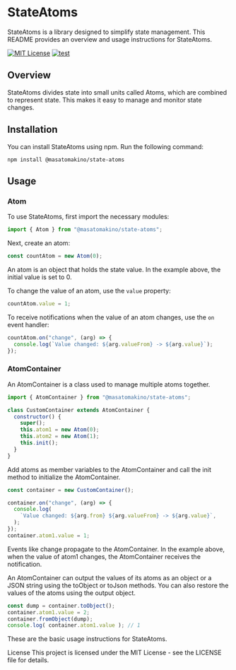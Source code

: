 # StateAtoms

StateAtoms is a library designed to simplify state management. This README provides an overview and usage instructions for StateAtoms.

[![MIT License](https://img.shields.io/badge/license-MIT-blue.svg?style=flat)](LICENSE)
[![test](https://github.com/MasatoMakino/StateAtoms/actions/workflows/ci.yml/badge.svg)](https://github.com/MasatoMakino/StateAtoms/actions/workflows/ci.yml)

## Overview

StateAtoms divides state into small units called Atoms, which are combined to represent state. This makes it easy to manage and monitor state changes.

## Installation

You can install StateAtoms using npm. Run the following command:

```
npm install @masatomakino/state-atoms
```

## Usage

### Atom

To use StateAtoms, first import the necessary modules:

```javascript
import { Atom } from "@masatomakino/state-atoms";
```

Next, create an atom:

```javascript
const countAtom = new Atom(0);
```

An atom is an object that holds the state value. In the example above, the initial value is set to 0.

To change the value of an atom, use the `value` property:

```javascript
countAtom.value = 1;
```

To receive notifications when the value of an atom changes, use the `on` event handler:

```javascript
countAtom.on("change", (arg) => {
  console.log(`Value changed: ${arg.valueFrom} -> ${arg.value}`);
});
```

### AtomContainer

An AtomContainer is a class used to manage multiple atoms together.

```javascript
import { AtomContainer } from "@masatomakino/state-atoms";

class CustomContainer extends AtomContainer {
  constructor() {
    super();
    this.atom1 = new Atom(0);
    this.atom2 = new Atom(1);
    this.init();
  }
}
```

Add atoms as member variables to the AtomContainer and call the init method to initialize the AtomContainer.

```javascript
const container = new CustomContainer();

container.on("change", (arg) => {
  console.log(
    `Value changed: ${arg.from} ${arg.valueFrom} -> ${arg.value}`,
  );
});
container.atom1.value = 1;
```

Events like change propagate to the AtomContainer. In the example above, when the value of atom1 changes, the AtomContainer receives the notification.

An AtomContainer can output the values of its atoms as an object or a JSON string using the toObject or toJson methods. You can also restore the values of the atoms using the output object.

```javascript
const dump = container.toObject();
container.atom1.value = 2;
container.fromObject(dump);
console.log( container.atom1.value ); // 1
```

These are the basic usage instructions for StateAtoms.

License
This project is licensed under the MIT License - see the LICENSE file for details.